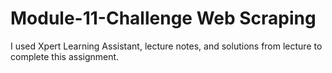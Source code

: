 # Module-11-Challenge Web Scraping

I used Xpert Learning Assistant, lecture notes, and solutions from lecture to complete this assignment.



